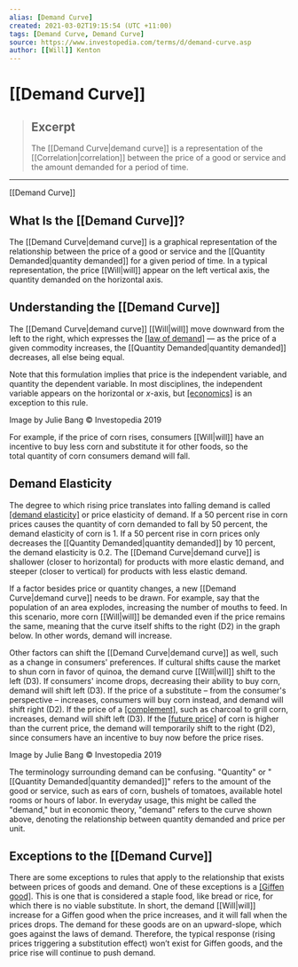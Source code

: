 ```yaml
---
alias: [Demand Curve]
created: 2021-03-02T19:15:54 (UTC +11:00)
tags: [Demand Curve, Demand Curve]
source: https://www.investopedia.com/terms/d/demand-curve.asp
author: [[Will]] Kenton
---
```


# [[Demand Curve]]

> ## Excerpt
> The [[Demand Curve|demand curve]] is a representation of the [[Correlation|correlation]] between the price of a good or service and the amount demanded for a period of time.

---

[[Demand Curve]]
## What Is the [[Demand Curve]]?

The [[Demand Curve|demand curve]] is a graphical representation of the relationship between the price of a good or service and the [[Quantity Demanded|quantity demanded]] for a given period of time. In a typical representation, the price [[Will|will]] appear on the left vertical axis, the quantity demanded on the horizontal axis. 

## Understanding the [[Demand Curve]]

The [[Demand Curve|demand curve]] [[Will|will]] move downward from the left to the right, which expresses the [[law of demand]](https://www.investopedia.com/terms/l/lawofdemand.asp) — as the price of a given commodity increases, the [[Quantity Demanded|quantity demanded]] decreases, all else being equal.

Note that this formulation implies that price is the independent variable, and quantity the dependent variable. In most disciplines, the independent variable appears on the horizontal or _x_\-axis, but [[economics]](https://www.investopedia.com/terms/e/[[Economics|economics]].asp) is an exception to this rule.

Image by Julie Bang © Investopedia 2019

For example, if the price of corn rises, consumers [[Will|will]] have an incentive to buy less corn and substitute it for other foods, so the total quantity of corn consumers demand will fall.

## Demand Elasticity

The degree to which rising price translates into falling demand is called [[demand elasticity]](https://www.investopedia.com/terms/d/demand-elasticity.asp) or price elasticity of demand. If a 50 percent rise in corn prices causes the quantity of corn demanded to fall by 50 percent, the demand elasticity of corn is 1. If a 50 percent rise in corn prices only decreases the [[Quantity Demanded|quantity demanded]] by 10 percent, the demand elasticity is 0.2. The [[Demand Curve|demand curve]] is shallower (closer to horizontal) for products with more elastic demand, and steeper (closer to vertical) for products with less elastic demand.

If a factor besides price or quantity changes, a new [[Demand Curve|demand curve]] needs to be drawn. For example, say that the population of an area explodes, increasing the number of mouths to feed. In this scenario, more corn [[Will|will]] be demanded even if the price remains the same, meaning that the curve itself shifts to the right (D2) in the graph below. In other words, demand will increase.

Other factors can shift the [[Demand Curve|demand curve]] as well, such as a change in consumers' preferences. If cultural shifts cause the market to shun corn in favor of quinoa, the demand curve [[Will|will]] shift to the left (D3). If consumers' income drops, decreasing their ability to buy corn, demand will shift left (D3). If the price of a substitute – from the consumer's perspective – increases, consumers will buy corn instead, and demand will shift right (D2). If the price of a [[complement]](https://www.investopedia.com/terms/c/complement.asp), such as charcoal to grill corn, increases, demand will shift left (D3). If the [[future price]](https://www.investopedia.com/terms/f/[[Futures|futures]].asp) of corn is higher than the current price, the demand will temporarily shift to the right (D2), since consumers have an incentive to buy now before the price rises.

Image by Julie Bang © Investopedia 2019

The terminology surrounding demand can be confusing. "Quantity" or "[[Quantity Demanded|quantity demanded]]" refers to the amount of the good or service, such as ears of corn, bushels of tomatoes, available hotel rooms or hours of labor. In everyday usage, this might be called the "demand," but in economic theory, "demand" refers to the curve shown above, denoting the relationship between quantity demanded and price per unit. 

## Exceptions to the [[Demand Curve]]

There are some exceptions to rules that apply to the relationship that exists between prices of goods and demand. One of these exceptions is a [[Giffen good]](https://www.investopedia.com/terms/g/giffen-good.asp). This is one that is considered a staple food, like bread or rice, for which there is no viable substitute. In short, the demand [[Will|will]] increase for a Giffen good when the price increases, and it will fall when the prices drops. The demand for these goods are on an upward-slope, which goes against the laws of demand. Therefore, the typical response (rising prices triggering a substitution effect) won’t exist for Giffen goods, and the price rise will continue to push demand.
